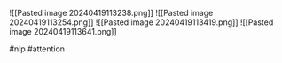 ![[Pasted image 20240419113238.png]]
![[Pasted image 20240419113254.png]]
![[Pasted image 20240419113419.png]]
![[Pasted image 20240419113641.png]]

#nlp #attention 
